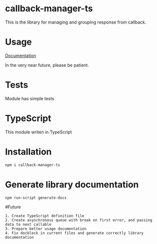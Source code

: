 # callback-manager-ts

This is the library for managing and grouping response from callback.

# Usage
[Documentation](http://callbackmanagerts.pascalsystem.pl/)

In the very near future, please be patient.

# Tests
Module has simple tests

# TypeScript
This module writen in TypeScript

# Installation
```bash
npm i callback-manager-ts
```

# Generate library documentation
```bash
npm run-script generate-docs
```
#Future
~~~
1. Create TypeScript definition file
2. Create asynchronous queue with break on first error, and passing data to next callable
3. Prepare better usage documentation
4. Fix docblock in current files and generate correctly library documentation
~~~